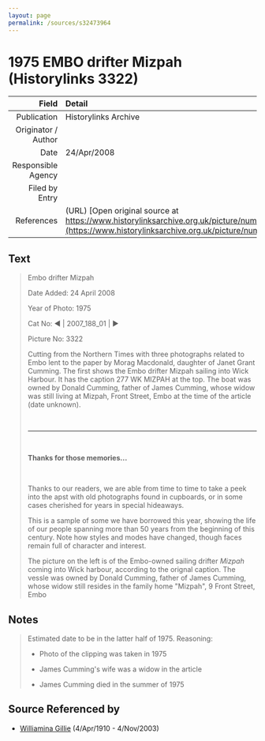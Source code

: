 ```yaml
---
layout: page
permalink: /sources/s32473964
---
```


# 1975 EMBO drifter Mizpah (Historylinks 3322)

Field | Detail
---:|:---
Publication | Historylinks Archive
Originator / Author | 
Date | 24/Apr/2008
Responsible Agency | 
Filed by Entry | 
References | (URL) [Open original source at https://www.historylinksarchive.org.uk/picture/number3322](https://www.historylinksarchive.org.uk/picture/number3322)

## Text

> Embo drifter Mizpah
>
> Date Added: 24 April 2008
>
> Year of Photo: 1975
>
> Cat No: ◀ | 2007_188_01 | ▶
>
> Picture No: 3322
>
> Cutting from the Northern Times with three photographs related to Embo lent to the paper by Morag Macdonald, daughter of Janet Grant Cumming. The first shows the Embo drifter Mizpah sailing into Wick Harbour. It has the caption 277 WK MIZPAH at the top. The boat was owned by Donald Cumming, father of James Cumming, whose widow was still living at Mizpah, Front Street, Embo at the time of the article (date unknown).
>
> <br/>
>
> ---
>
> <br/>
>
> **Thanks for those memories...**
>
> <br/>
>
> Thanks to our readers, we are able from time to time to take a peek into the apst with old photographs found in cupboards, or in some cases cherished for years in special hideaways.
>
> This is a sample of some we have borrowed this year, showing the life of our people spanning more than 50 years from the beginning of this century. Note how styles and modes have changed, though faces remain full of character and interest.
>
> The picture on the left is of the Embo-owned sailing drifter _Mizpah_ coming into Wick harbour, according to the orignal caption. The vessle was owned by Donald Cumming, father of James Cumming, whose widow still resides in the family home "Mizpah", 9 Front Street, Embo
>

## Notes

> Estimated date to be in the latter half of 1975. Reasoning:
>
> - Photo of the clipping was taken in 1975
>
> - James Cumming's wife was a widow in the article
>
> - James Cumming died in the summer of 1975
>


## Source Referenced by

* [Williamina Gillie](../people/@23770336@-williamina-gillie-b1910-4-4-d2003-11-4.md) (4/Apr/1910 - 4/Nov/2003)
